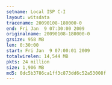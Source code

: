 ```yaml
---
setname: Local ISP C-I
layout: witsdata
tracename: 20090108-180000-0
end: Fri Jan  9 07:30:00 2009
originalname: 20090108-180000-0
gzsize: 958 MB
len: 0:30:00
start: Fri Jan  9 07:00:01 2009
totalwirelen: 14,544 MB
pkts: 24 million
size: 1,906 MB
md5: 0dc5b3786ca1ff3c873dd6c52a53008f
---
```

